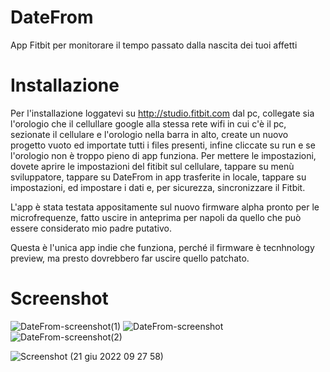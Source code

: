 # DateFrom
App Fitbit per monitorare il tempo passato dalla nascita dei tuoi affetti

# Installazione


Per l'installazione loggatevi su http://studio.fitbit.com dal pc, collegate sia l'orologio che il cellullare google alla stessa rete wifi in cui c'è il pc, sezionate il cellulare e l'orologio nella barra in alto, create un nuovo progetto vuoto ed importate tutti i files presenti, infine cliccate su run e se l'orologio non  è troppo pieno di app funziona.
Per mettere le impostazioni, dovete aprire le impostazioni del fitibit sul cellulare, tappare su menù sviluppatore, tappare su DateFrom in app trasferite in locale, tappare su impostazioni, ed impostare i dati  e, per sicurezza, sincronizzare il Fitbit.

L'app è stata testata appositamente sul nuovo firmware alpha pronto per le microfrequenze, fatto uscire in anteprima per napoli da quello che può essere considerato mio padre putativo.

Questa è l'unica app indie che funziona, perché il firmware è tecnhnology preview, ma presto dovrebbero far uscire quello patchato.

# Screenshot
![DateFrom-screenshot(1)](https://user-images.githubusercontent.com/49764967/174743014-22906867-1b70-41e7-b9db-535f9d7aefe7.png)
![DateFrom-screenshot](https://user-images.githubusercontent.com/49764967/174743021-ebea6107-74c2-4c9d-9bf7-84cc38de537a.png)
![DateFrom-screenshot(2)](https://user-images.githubusercontent.com/49764967/174745594-2329e232-fe40-4e2b-a074-b298fe7bd5dc.png)

![Screenshot (21 giu 2022 09 27 58)](https://user-images.githubusercontent.com/49764967/174743127-e3eade81-c6a5-474e-b9bb-5c2bc7a5749c.png)

